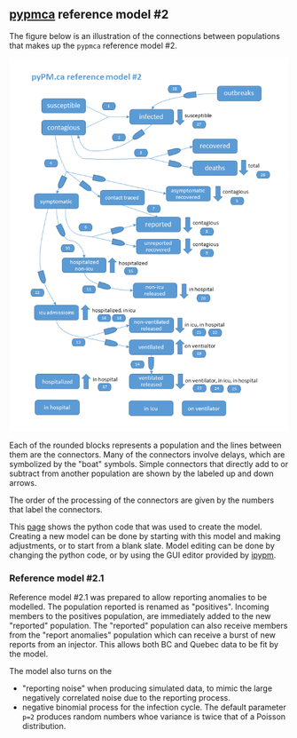 ## [pypmca](index.md) reference model #2

The figure below is an illustration of the connections between populations
that makes up the ``pypmca`` reference model #2.

![ref2](img/ref_model_2.png)

Each of the rounded blocks represents a population and the lines between them are the connectors.
Many of the connectors involve delays, which are symbolized by the "boat" symbols.
Simple connectors that directly add to or subtract from another population are shown by the labeled up and down arrows.

The order of the processing of the connectors are given by the numbers that label the connectors.

This [page](https://github.com/pypm/pypmca/blob/master/examples/jupyter/ref_model_2.ipynb) shows
the python code that was used to create the model.
Creating a new model can be done by starting with this model and making adjustments, or to start from a blank slate.
Model editing can be done by changing the python code, or by using the GUI editor provided by [ipypm](../ipypm).

### Reference model #2.1

Reference model #2.1 was prepared to allow reporting anomalies to be modelled.
The population reported is renamed as "positives".
Incoming members to the positives population, are immediately added to the new "reported" population.
The "reported" population can also receive members from the "report anomalies" population which can
receive a burst of new reports from an injector.
This allows both BC and Quebec data to be fit by the model.

The model also turns on the
* "reporting noise" when producing simulated data, to mimic the large negatively correlated
noise due to the reporting process.
* negative binomial process for the infection cycle. The default parameter ``p=2`` produces random numbers
whoe variance is twice that of a Poisson distribution.